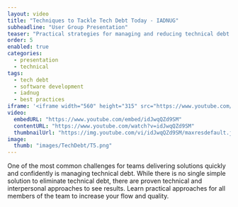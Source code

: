 ```yaml
---
layout: video
title: "Techniques to Tackle Tech Debt Today - IADNUG"
subheadline: "User Group Presentation"
teaser: "Practical strategies for managing and reducing technical debt in software projects."
order: 5
enabled: true
categories:
  - presentation
  - technical
tags:
  - tech debt
  - software development
  - iadnug
  - best practices
iframe: '<iframe width="560" height="315" src="https://www.youtube.com/embed/idJwqQZd9SM" frameborder="0" allow="accelerometer; autoplay; clipboard-write; encrypted-media; gyroscope; picture-in-picture" allowfullscreen></iframe>'
video:
  embedURL: "https://www.youtube.com/embed/idJwqQZd9SM"
  contentURL: "https://www.youtube.com/watch?v=idJwqQZd9SM"
  thumbnailUrl: "https://img.youtube.com/vi/idJwqQZd9SM/maxresdefault.jpg"
image:
  thumb: "images/TechDebt/T5.png"
---
```


One of the most common challenges for teams delivering solutions quickly and confidently is managing technical debt. 
While there is no single simple solution to eliminate technical debt, there are proven technical and interpersonal approaches to see results.
Learn practical approaches for all members of the team to increase your flow and quality.
